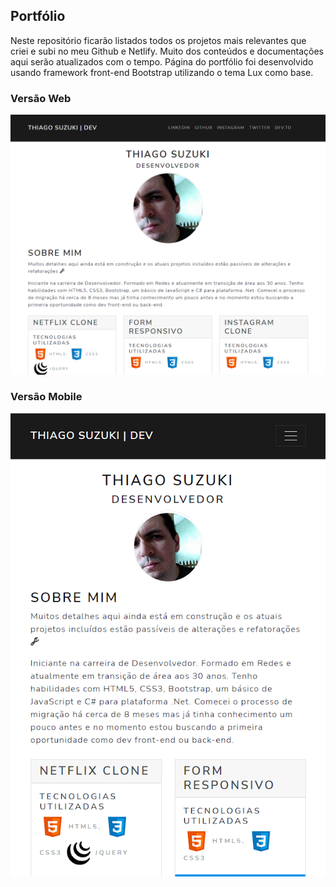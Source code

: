## Portfólio

Neste repositório ficarão listados todos os projetos mais relevantes que criei e subi no meu Github e Netlify.
Muito dos conteúdos e documentações aqui serão atualizados com o tempo.
Página do portfólio foi desenvolvido usando framework front-end Bootstrap utilizando o tema Lux como base.

### Versão Web

![versão desktop](/preview_desktop.png)

### Versão Mobile

![versão mobile](/preview_mobile.png)

